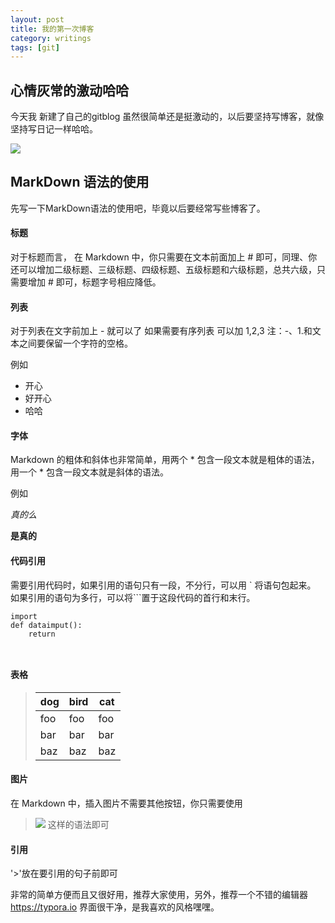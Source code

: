 ```yaml
---
layout: post
title: 我的第一次博客
category: writings
tags: [git]
---
```


## 心情灰常的激动哈哈
今天我 新建了自己的gitblog 虽然很简单还是挺激动的，以后要坚持写博客，就像坚持写日记一样哈哈。

![](http://img.hb.aicdn.com/4f5e461aa78bf39fd389fc8151defe5d0ccc8dec615af-d6wal5_fw658)





## MarkDown 语法的使用
先写一下MarkDown语法的使用吧，毕竟以后要经常写些博客了。

#### 标题
对于标题而言，
在 Markdown 中，你只需要在文本前面加上 # 即可，同理、你还可以增加二级标题、三级标题、四级标题、五级标题和六级标题，总共六级，只需要增加 # 即可，标题字号相应降低。

#### 列表
对于列表在文字前加上 - 就可以了
如果需要有序列表 可以加 1,2,3
注：-、1.和文本之间要保留一个字符的空格。

例如

- 开心
- 好开心
- 哈哈

#### 字体
Markdown 的粗体和斜体也非常简单，用两个 * 包含一段文本就是粗体的语法，用一个 * 包含一段文本就是斜体的语法。

例如

*真的么*

**是真的**



#### 代码引用
需要引用代码时，如果引用的语句只有一段，不分行，可以用 ` 将语句包起来。
如果引用的语句为多行，可以将```置于这段代码的首行和末行。

```import pandas as pd
import 
def dataimput():
	return



```







#### 表格
>| dog  | bird | cat  |
>| ---- | ---- | ---- |
>| foo  | foo  | foo  |
>| bar  | bar  | bar  |
>| baz  | baz  | baz  |

#### 图片
在 Markdown 中，插入图片不需要其他按钮，你只需要使用 
>![](图片链接地址) 
>这样的语法即可

#### 引用
'>'放在要引用的句子前即可

非常的简单方便而且又很好用，推荐大家使用，另外，推荐一个不错的编辑器
https://typora.io
界面很干净，是我喜欢的风格嘿嘿。


